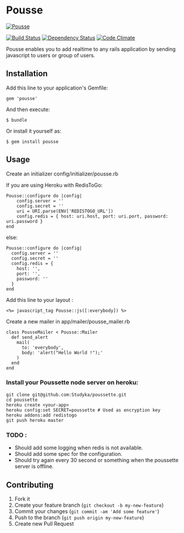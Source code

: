 # Pousse

[![Pousse](http://doc.agorize.com/pousse/poussette.png)](http://github.com/Studyka/pousse)


[![Build Status](https://travis-ci.org/Studyka/pousse.png?branch=master)](https://travis-ci.org/Studyka/pousse)
[![Dependency Status](https://gemnasium.com/Studyka/pousse.png)](https://gemnasium.com/Studyka/pousse)
[![Code Climate](https://codeclimate.com/github/Studyka/pousse.png)](https://codeclimate.com/github/Studyka/pousse)

Pousse enables you to add realtime to any rails application by sending javascript to users or group of users.

## Installation

Add this line to your application's Gemfile:

    gem 'pousse'

And then execute:

    $ bundle

Or install it yourself as:

    $ gem install pousse

## Usage

Create an initializer config/initializer/pousse.rb

If you are using Heroku with RedisToGo:
```
Pousse::configure do |config|
    config.server = ''
    config.secret = ''
    uri = URI.parse(ENV['REDISTOGO_URL'])
    config.redis = { host: uri.host, port: uri.port, password: uri.password } 
end
```
else:
```
Pousse::configure do |config|
  config.server = ''
  config.secret = ''
  config.redis = {
    host: '',
    port: '',
    password: ''
  } 
end
```

Add this line to your layout :

```
<%= javascript_tag Pousse::js([:everybody]) %>
```


Create a new mailer in app/mailer/pousse_mailer.rb
```
class PousseMailer < Pousse::Mailer
  def send_alert
    mail(
      to: 'everybody',
      body: 'alert("Hello World !");'
    )
  end
end
```

### Install your Poussette node server on heroku:

```
git clone git@github.com:Studyka/poussette.git
cd poussette
heroku create <your-app>
heroku config:set SECRET=poussette # Used as encryption key
heroku addons:add redistogo
git push heroku master
```

### TODO :

- Should add some logging when redis is not available.
- Should add some spec for the configuration.
- Should try again every 30 second or something when the poussette server is offline.

## Contributing

1. Fork it
2. Create your feature branch (`git checkout -b my-new-feature`)
3. Commit your changes (`git commit -am 'Add some feature'`)
4. Push to the branch (`git push origin my-new-feature`)
5. Create new Pull Request

